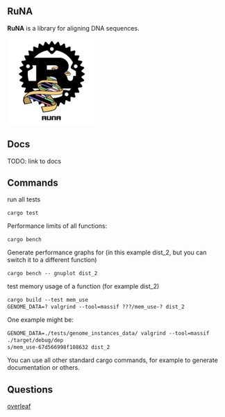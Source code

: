 

## RuNA

**RuNA** is a library for aligning DNA sequences. 
<!-- ![runa logo](misc/logo.png) -->
<img src="misc/logo.png" alt="runa logo" width="200"/>



## Docs 

TODO: link to docs

## Commands 

run all tests
``` 
cargo test 
```

Performance limits of all functions:
```
cargo bench
```
Generate performance graphs for (in this example dist_2, but you can switch it to a different function)
```
cargo bench -- gnuplot dist_2
```


test memory usage of a function (for example dist_2)
```
cargo build --test mem_use
GENOME_DATA=? valgrind --tool=massif ???/mem_use-? dist_2
```
One example might be:
```
GENOME_DATA=./tests/genome_instances_data/ valgrind --tool=massif ./target/debug/dep
s/mem_use-67d566998f108632 dist_2
```

You can use all other standard cargo commands, for example to generate documentation or others.


## Questions

[overleaf](https://www.overleaf.com/project/632486670475fd12235d011c)
